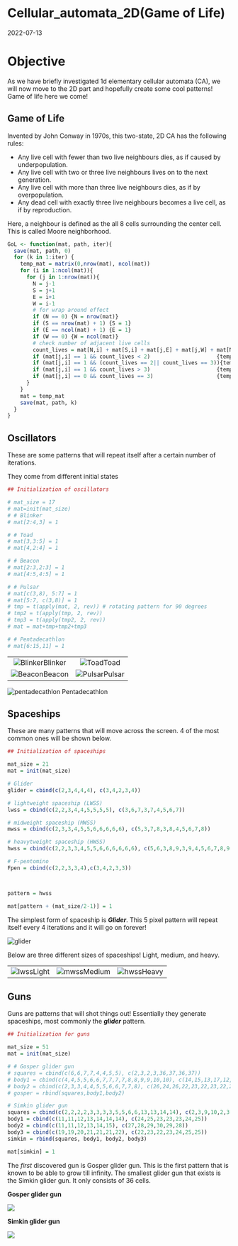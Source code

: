 Cellular\_automata\_2D(Game of Life)
================
2022-07-13

# Objective

As we have briefly investigated 1d elementary cellular automata (CA), we
will now move to the 2D part and hopefully create some cool patterns\!
Game of life here we come\!

## Game of Life

Invented by John Conway in 1970s, this two-state, 2D CA has the
following rules:

  - Any live cell with fewer than two live neighbours dies, as if caused
    by underpopulation.
  - Any live cell with two or three live neighbours lives on to the next
    generation.
  - Any live cell with more than three live neighbours dies, as if by
    overpopulation.
  - Any dead cell with exactly three live neighbours becomes a live
    cell, as if by reproduction.

Here, a neighbour is defined as the all 8 cells surrounding the center
cell. This is called Moore neighborhood.

``` r
GoL <- function(mat, path, iter){
  save(mat, path, 0)
  for (k in 1:iter) {
    temp_mat = matrix(0,nrow(mat), ncol(mat))
    for (i in 1:ncol(mat)){
      for (j in 1:nrow(mat)){
        N = j-1
        S = j+1
        E = i+1
        W = i-1
        # for wrap around effect
        if (N == 0) {N = nrow(mat)}
        if (S == nrow(mat) + 1) {S = 1}
        if (E == ncol(mat) + 1) {E = 1}
        if (W == 0) {W = ncol(mat)}
        # check number of adjacent live cells
        count_lives = mat[N,i] + mat[S,i] + mat[j,E] + mat[j,W] + mat[N,W] + mat[N,E] + mat[S,W] + mat[S,E]
        if (mat[j,i] == 1 && count_lives < 2)                     {temp_mat[j,i] = 0}
        if (mat[j,i] == 1 && (count_lives == 2|| count_lives == 3)){temp_mat[j,i] = 1}
        if (mat[j,i] == 1 && count_lives > 3)                     {temp_mat[j,i] = 0}
        if (mat[j,i] == 0 && count_lives == 3)                    {temp_mat[j,i] = 1}
      }
    }
    mat = temp_mat
    save(mat, path, k)
  }
}
```

## Oscillators

These are some patterns that will repeat itself after a certain number
of iterations.

They come from different initial states

``` r
## Initialization of oscillators

# mat_size = 17
# mat=init(mat_size)
# # Blinker
# mat[2:4,3] = 1

# # Toad
# mat[3,3:5] = 1 
# mat[4,2:4] = 1

# # Beacon 
# mat[2:3,2:3] = 1
# mat[4:5,4:5] = 1

# # Pulsar
# mat[c(3,8), 5:7] = 1
# mat[5:7, c(3,8)] = 1
# tmp = t(apply(mat, 2, rev)) # rotating pattern for 90 degrees
# tmp2 = t(apply(tmp, 2, rev))
# tmp3 = t(apply(tmp2, 2, rev))
# mat = mat+tmp+tmp2+tmp3

# # Pentadecathlon
# mat[6:15,11] = 1
```

|                                                                                |                                                                              |
| :----------------------------------------------------------------------------: | :--------------------------------------------------------------------------: |
| ![Blinker](https://media0.giphy.com/media/yRS6RJr9N8JiuzVmna/200w.webp)Blinker |   ![Toad](https://media1.giphy.com/media/NfvVwnUyU6Zg5jWlfA/200w.webp)Toad   |
|  ![Beacon](https://media4.giphy.com/media/8PcqPIPXbRK50qUef1/200w.webp)Beacon  | ![Pulsar](https://media1.giphy.com/media/jHPa8vcy3zMmnWVhkN/200w.webp)Pulsar |

![pentadecathlon](https://media2.giphy.com/media/nBslXi3zOBM44x6KlJ/giphy.gif?cid=790b7611a378b629621a62794dfacca17024d0212aea497f&rid=giphy.gif&ct=g)
Pentadecathlon

## Spaceships

These are many patterns that will move across the screen. 4 of the most
common ones will be shown below.

``` r
## Initialization of spaceships

mat_size = 21
mat = init(mat_size)

# Glider
glider = cbind(c(2,3,4,4,4), c(3,4,2,3,4))

# lightweight spaceship (LWSS)
lwss = cbind(c(2,2,3,4,4,5,5,5,5), c(3,6,7,3,7,4,5,6,7))

# midweight spaceship (MWSS)
mwss = cbind(c(2,3,3,4,5,5,6,6,6,6,6), c(5,3,7,8,3,8,4,5,6,7,8))

# heavytweight spaceship (HWSS)
hwss = cbind(c(2,2,3,3,4,5,5,6,6,6,6,6,6), c(5,6,3,8,9,3,9,4,5,6,7,8,9))

# F-pentomino
Fpen = cbind(c(2,2,3,3,4),c(3,4,2,3,3))



pattern = hwss

mat[pattern + (mat_size/2-1)] = 1
```

The simplest form of spaceship is ***Glider***. This 5 pixel pattern
will repeat itself every 4 iterations and it will go on
forever\!

![glider](https://media1.giphy.com/media/Utz2aofGKqNAXk0CZQ/giphy.gif?cid=790b76114e7a8dc5478069b298c1677bfb33233272a3dfe6&rid=giphy.gif&ct=g)

Below are three different sizes of spaceships\! Light, medium, and
heavy.

|                                                                           |                                                                            |                                                                           |
| :-----------------------------------------------------------------------: | :------------------------------------------------------------------------: | :-----------------------------------------------------------------------: |
| ![lwss](https://media3.giphy.com/media/zWti5Ka2E0CI2xMYiy/giphy.gif)Light | ![mwss](https://media3.giphy.com/media/r1HJ2O1mbxiAh44AmO/giphy.gif)Medium | ![hwss](https://media0.giphy.com/media/xEm8H7H0qokPE2WqJZ/giphy.gif)Heavy |

## Guns

Guns are patterns that will shot things out\! Essentially they generate
spaceships, most commonly the ***glider*** pattern.

``` r
## Initialization for guns

mat_size = 51
mat = init(mat_size)

# # Gosper glider gun 
# squares = cbind(c(6,6,7,7,4,4,5,5), c(2,3,2,3,36,37,36,37))
# body1 = cbind(c(4,4,5,5,6,6,7,7,7,7,8,8,9,9,10,10), c(14,15,13,17,12,18,12,16,18,19,12,18,13,17,14,15))
# body2 = cbind(c(2,3,3,4,4,5,5,6,6,7,7,8), c(26,24,26,22,23,22,23,22,23,24,26,26))
# gosper = rbind(squares,body1,body2)

# Simkin glider gun
squares = cbind(c(2,2,2,2,3,3,3,3,5,5,6,6,13,13,14,14), c(2,3,9,10,2,3,9,10,6,7,6,7,33,34,33,34))
body1 = cbind(c(11,11,12,13,14,14,14), c(24,25,23,23,23,24,25))
body2 = cbind(c(11,11,12,13,14,15), c(27,28,29,30,29,28))
body3 = cbind(c(19,19,20,21,21,21,22), c(22,23,22,23,24,25,25))
simkin = rbind(squares, body1, body2, body3)

mat[simkin] = 1
```

The *first* discovered gun is Gosper glider gun. This is the first
pattern that is known to be able to grow till infinity. The smallest
glider gun that exists is the Simkin glider gun. It only consists of 36
cells.

**Gosper glider
gun**

![](https://media3.giphy.com/media/rakCtNXMZuEW5XtPj9/giphy.gif?cid=790b7611148a806043529459e24dc8df6b848a883f0a2a94&rid=giphy.gif&ct=g)

**Simkin glider
gun**

![](https://media2.giphy.com/media/LHHozMvpMdedGowa3R/giphy.gif?cid=790b7611e23b239781044a4d622c2235bdcedb1c770702eb&rid=giphy.gif&ct=g)
